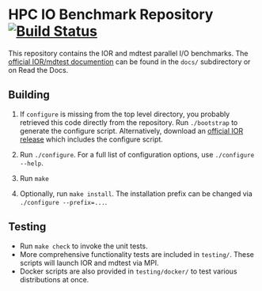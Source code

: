 # HPC IO Benchmark Repository [![Build Status](https://travis-ci.org/hpc/ior.svg?branch=master)](https://travis-ci.org/hpc/ior)

This repository contains the IOR and mdtest parallel I/O benchmarks.  The
[official IOR/mdtest documention][] can be found in the `docs/` subdirectory or
on Read the Docs.

## Building

1. If `configure` is missing from the top level directory, you probably
   retrieved this code directly from the repository.  Run `./bootstrap`
   to generate the configure script.  Alternatively, download an
   [official IOR release][] which includes the configure script.

1. Run `./configure`.  For a full list of configuration options, use
   `./configure --help`.

2. Run `make`

3. Optionally, run `make install`.  The installation prefix
   can be changed via `./configure --prefix=...`.

## Testing

* Run `make check` to invoke the unit tests.
* More comprehensive functionality tests are included in `testing/`.  These
  scripts will launch IOR and mdtest via MPI.
* Docker scripts are also provided in `testing/docker/` to test various
  distributions at once.  

[official IOR release]: https://github.com/hpc/ior/releases
[official IOR/mdtest documention]: http://ior.readthedocs.org/

